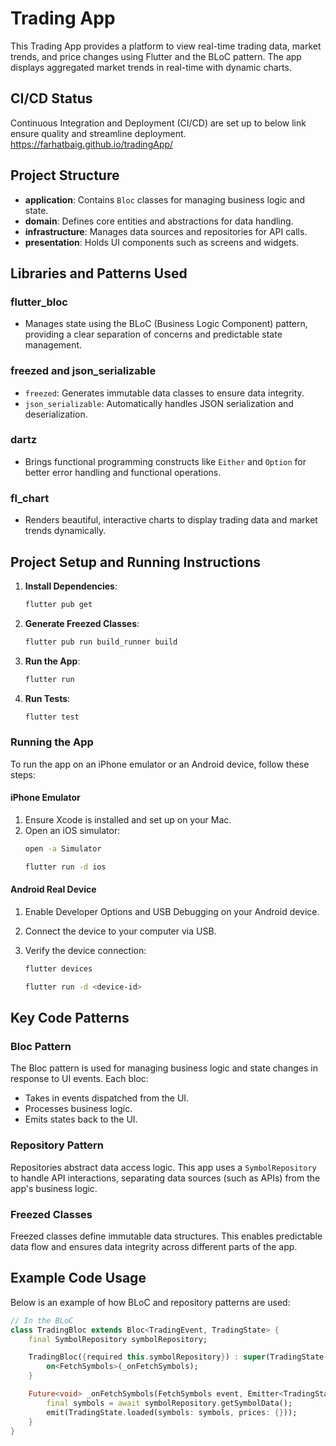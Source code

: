 # Trading App

This Trading App provides a platform to view real-time trading data, market trends, and price changes using Flutter and the BLoC pattern. The app displays aggregated market trends in real-time with dynamic charts.

## CI/CD Status

Continuous Integration and Deployment (CI/CD) are set up to below link ensure quality and streamline deployment.
https://farhatbaig.github.io/tradingApp/


## Project Structure

- **application**: Contains `Bloc` classes for managing business logic and state.
- **domain**: Defines core entities and abstractions for data handling.
- **infrastructure**: Manages data sources and repositories for API calls.
- **presentation**: Holds UI components such as screens and widgets.

## Libraries and Patterns Used

### flutter_bloc
- Manages state using the BLoC (Business Logic Component) pattern, providing a clear separation of concerns and predictable state management.

### freezed and json_serializable
- `freezed`: Generates immutable data classes to ensure data integrity.
- `json_serializable`: Automatically handles JSON serialization and deserialization.

### dartz
- Brings functional programming constructs like `Either` and `Option` for better error handling and functional operations.

### fl_chart
- Renders beautiful, interactive charts to display trading data and market trends dynamically.

## Project Setup and Running Instructions

1. **Install Dependencies**:
    ```bash
    flutter pub get
    ```

2. **Generate Freezed Classes**:
    ```bash
    flutter pub run build_runner build
    ```

3. **Run the App**:
    ```bash
    flutter run
    ```

4. **Run Tests**:
    ```bash
    flutter test
    ```

### Running the App

To run the app on an iPhone emulator or an Android device, follow these steps:

#### iPhone Emulator
1. Ensure Xcode is installed and set up on your Mac.
2. Open an iOS simulator:
    ```bash
    open -a Simulator
    ```
    ```bash
    flutter run -d ios
    ```

#### Android Real Device
1. Enable Developer Options and USB Debugging on your Android device.
2. Connect the device to your computer via USB.
3. Verify the device connection:

    ```bash
    flutter devices
    ```
    ```bash
    flutter run -d <device-id>
    ```

## Key Code Patterns

### Bloc Pattern
The Bloc pattern is used for managing business logic and state changes in response to UI events. Each bloc:
- Takes in events dispatched from the UI.
- Processes business logic.
- Emits states back to the UI.

### Repository Pattern
Repositories abstract data access logic. This app uses a `SymbolRepository` to handle API interactions, separating data sources (such as APIs) from the app's business logic.

### Freezed Classes
Freezed classes define immutable data structures. This enables predictable data flow and ensures data integrity across different parts of the app.

## Example Code Usage

Below is an example of how BLoC and repository patterns are used:

```dart
// In the BLoC
class TradingBloc extends Bloc<TradingEvent, TradingState> {
    final SymbolRepository symbolRepository;

    TradingBloc({required this.symbolRepository}) : super(TradingState.initial()) {
        on<FetchSymbols>(_onFetchSymbols);
    }

    Future<void> _onFetchSymbols(FetchSymbols event, Emitter<TradingState> emit) async {
        final symbols = await symbolRepository.getSymbolData();
        emit(TradingState.loaded(symbols: symbols, prices: {}));
    }
}


